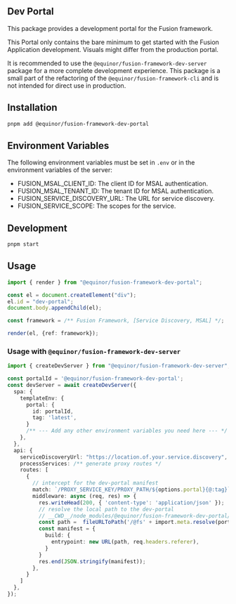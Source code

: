 ## Dev Portal

This package provides a development portal for the Fusion framework.

This Portal only contains the bare minimum to get started with the Fusion Application development. Visuals might differ from the production portal.

It is recommended to use the `@equinor/fusion-framework-dev-server` package for a more complete development experience.
This package is a small part of the refactoring of the `@equinor/fusion-framework-cli` and is not intended for direct use in production.

## Installation

```sh
pnpm add @equinor/fusion-framework-dev-portal
```

## Environment Variables

The following environment variables must be set in `.env` or in the environment variables of the server:

- FUSION_MSAL_CLIENT_ID: The client ID for MSAL authentication.
- FUSION_MSAL_TENANT_ID: The tenant ID for MSAL authentication.
- FUSION_SERVICE_DISCOVERY_URL: The URL for service discovery.
- FUSION_SERVICE_SCOPE: The scopes for the service.

## Development

```sh
pnpm start
```

## Usage

```ts
import { render } from "@equinor/fusion-framework-dev-portal";

const el = document.createElement("div");
el.id = "dev-portal";
document.body.appendChild(el);

const framework = /** Fusion Framework, [Service Discovery, MSAL] */;

render(el, {ref: framework});
```

### Usage with `@equinor/fusion-framework-dev-server`

```ts
import { createDevServer } from "@equinor/fusion-framework-dev-server";

const portalId = '@equinor/fusion-framework-dev-portal';
const devServer = await createDevServer({
  spa: {
    templateEnv: {
      portal: {
        id: portalId,
        tag: 'latest',
      }
      /** --- Add any other environment variables you need here --- */
    },
  },
  api: {
    serviceDiscoveryUrl: "https://location.of.your.service.discovery",
    processServices: /** generate proxy routes */
    routes: [
      {
        // intercept for the dev-portal manifest
        match: `/PROXY_SERVICE_KEY/PROXY_PATH/${options.portal}{@:tag}`,
        middleware: async (req, res) => {
          res.writeHead(200, { 'content-type': 'application/json' });
          // resolve the local path to the dev-portal
          // __CWD__/node_modules/@equinor/fusion-framework-dev-portal/dist/main.js
          const path =  fileURLToPath('/@fs' + import.meta.resolve(portalId));
          const manifest = {
            build: { 
              entrypoint: new URL(path, req.headers.referer), 
            }
          }
          res.end(JSON.stringify(manifest));
        },
      }
    ]
  },
});
```



